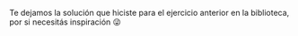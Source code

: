 Te dejamos la solución que hiciste para el ejercicio anterior en la biblioteca, por si necesitás inspiración :stuck_out_tongue_winking_eye: